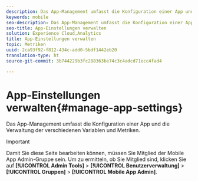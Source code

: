 ```yaml
---
description: Das App-Management umfasst die Konfiguration einer App und die Verwaltung der verschiedenen Variablen und Metriken.
keywords: mobile
seo-description: Das App-Management umfasst die Konfiguration einer App und die Verwaltung der verschiedenen Variablen und Metriken.
seo-title: App-Einstellungen verwalten
solution: Experience Cloud,Analytics
title: App-Einstellungen verwalten
topic: Metriken
uuid: 2ca93f92-f812-434c-add0-5bdf1442eb20
translation-type: ht
source-git-commit: 3b744229b3fc288363be74c3c4adcd71ecc4fad4

---
```



# App-Einstellungen verwalten{#manage-app-settings}

Das App-Management umfasst die Konfiguration einer App und die Verwaltung der verschiedenen Variablen und Metriken.

>[!IMPORTANT]
>
>Damit Sie diese Seite bearbeiten können, müssen Sie Mitglied der Mobile App Admin-Gruppe sein. Um zu ermitteln, ob Sie Mitglied sind, klicken Sie auf **[!UICONTROL Admin Tools]** &gt; **[!UICONTROL Benutzerverwaltung]** &gt; **[!UICONTROL Gruppen]** &gt; **[!UICONTROL Mobile App Admin]**.
